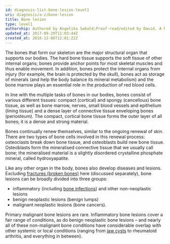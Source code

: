 ```yaml
---
id: diagnosis-list-bone-lesion-level1
uri: diagnosis/a-z/bone-lesion
title: Bone lesion
type: level1
authorship: Authored by Angelika Sebald;Proof-read/edited by David. A Mitchell
updated_at: 2017-09-29T11:03:44Z
created_at: 2016-12-06T12:01:22Z
---
```


<p>The bones that form our skeleton are the major structural organ
    that supports our bodies. The hard bone tissue supports the
    soft tissue of other internal organs; bones provide anchor
    points for most skeletal muscles and thus enable movement.
    In addition, bones protect the internal organs from injury
    (for example, the brain is protected by the skull), bones
    act as storage of minerals (and help the body balance its
    mineral metabolism) and the bone marrow plays an essential
    role in the production of red blood cells.</p>
<p>In line with the multiple tasks of bones in our bodies, bones
    consist of various different tissues: compact (cortical)
    and spongy (cancellous) bone tissue, as well as bone marrow,
    nerves, small blood vessels and epithelium (lining tissue)
    and a dense layer of connective tissue enveloping bones (periosteum).
    The compact, cortical bone tissue forms the outer layer of
    all bones; it is a dense and strong material.</p>
<p>Bones continually renew themselves, similar to the ongoing renewal
    of skin. There are two types of bone cells involved in this
    renewal process: osteoclasts break down bone tissue, and
    osteoblasts build new bone tissue. Osteoblasts form the mineralised
    connective tissue that we usually call bone; the mineralised
    material is a slightly disordered crystalline phosphate mineral,
    called hydroxyapatite.</p>
<p>Like any other organ in the body, bones also develop diseases
    and lesions. Excluding <a href="/diagnosis/a-z/fracture">fractures (broken bones)</a>    here (discussed separately), bone lesions can be broadly
    divided into three groups:</p>
<ul>
    <li>inflammatory (including <a href="/diagnosis/a-z/infection">bone infections</a>)
        and other non-neoplastic lesions</li>
    <li>benign neoplastic lesions (benign lumps)</li>
    <li>malignant neoplastic lesions (bone cancers).</li>
</ul>
<p>Primary malignant bone lesions are rare. Inflammatory bone lesions
    cover a fair range of conditions, as do benign neoplastic
    bone lesions – and nearly all of these non-malignant bone
    conditions have considerable overlap with other systemic
    or local conditions (ranging from <a href="/diagnosis/a-z/cyst">jaw cysts</a>    to rheumatoid arthritis, and everything in between).</p>
